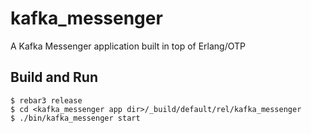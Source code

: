 kafka_messenger
=====

A Kafka Messenger application built in top of Erlang/OTP 

Build and Run
-----
    $ rebar3 release
    $ cd <kafka_messenger app dir>/_build/default/rel/kafka_messenger
    $ ./bin/kafka_messenger start